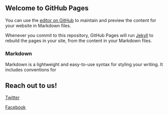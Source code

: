 ## Welcome to GitHub Pages

You can use the [editor on GitHub](https://github.com/ZbotDyn0/zbotspybottemplate/edit/gh-pages/index.md) to maintain and preview the content for your website in Markdown files.

Whenever you commit to this repository, GitHub Pages will run [Jekyll](https://jekyllrb.com/) to rebuild the pages in your site, from the content in your Markdown files.

### Markdown

Markdown is a lightweight and easy-to-use syntax for styling your writing. It includes conventions for

## Reach out to us!

[Twitter](https://twitter.com/ZbotsB)

[Facebook](https://www.facebook.com/Zbots-Bots-112236234429942/)

